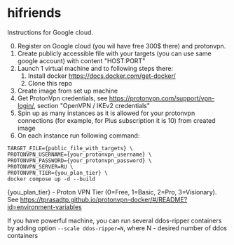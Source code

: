 # hifriends

Instructions for Google cloud.

0. Register on Google cloud (you wil have free 300$ there) and protonvpn.
1. Create publicly accessible file with your targets (you can use same google account) with content "HOST:PORT"
2. Launch 1 virtual machine and to following steps there:
   1. Install docker https://docs.docker.com/get-docker/
   2. Clone this repo
3. Create image from set up machine
4. Get ProtonVpn credentials, see https://protonvpn.com/support/vpn-login/, section "OpenVPN / IKEv2 credentials"
5. Spin up as many instances as it is allowed for your protonvpn connections (for example, for Plus subscription it is 10) from created image
6. On each instance run following command:

```commandline
TARGET_FILE={public_file_with_targets} \
PROTONVPN_USERNAME={your_protonvpn_username} \
PROTONVPN_PASSWORD={your_protonvpn_password} \
PROTONVPN_SERVER=RU \
PROTONVPN_TIER={you_plan_tier} \
docker compose up -d --build
```
{you_plan_tier} - Proton VPN Tier (0=Free, 1=Basic, 2=Pro, 3=Visionary).
See https://tprasadtp.github.io/protonvpn-docker/#/README?id=environment-variables

If you have powerful machine, you can run several ddos-ripper containers by adding
option `--scale ddos-ripper=N`, where N - desired number of ddos containers 

 